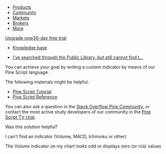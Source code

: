 -   [Products](https://www.tradingview.com/chart/)
-   [Community](https://www.tradingview.com/ideas/)
-   [Markets](https://www.tradingview.com/markets/)
-   [Brokers](https://www.tradingview.com/brokers/)
-   [More](https://www.tradingview.com/support/)

[Upgrade now30-day free trial](https://www.tradingview.com/pricing/?source=header_go_pro_button&feature=Buy%20Trial)

-   [Knowledge base](https://www.tradingview.com/)

-   [I've searched through the Public Library, but still cannot find t…](https://www.tradingview.com/support/solutions/43000481411-i-ve-searched-through-the-public-library-but-still-cannot-find-the-indicator-i-need/ "I've searched through the Public Library, but still cannot find the indicator I need")

You can achieve your goal by writing a custom indicator by means of our Pine Script language.

The following materials might be helpful:

-   [Pine Script Tutorial](https://www.tradingview.com/pine-script-docs/v4/welcome/)
-   [Pine Script Reference](https://www.tradingview.com/study-script-reference/)

You can also ask a question in the [Stack Overflow Pine Community](https://stackoverflow.com/questions/tagged/pine-script), or contact the most active study developers of our community in the [Pine Script TV chat](https://www.tradingview.com/chat/#BfmVowG1TZkKO235).

Was this solution helpful?

I can't find an indicator (Volume, MACD, Ichimoku or other)

The Volume indicator on my chart looks odd or displays zero (or n/a) values